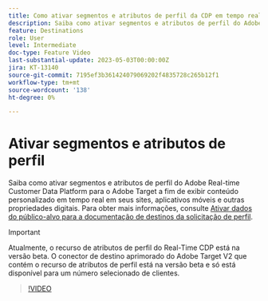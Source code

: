 ```yaml
---
title: Como ativar segmentos e atributos de perfil da CDP em tempo real do Adobe para o Adobe Target?
description: Saiba como ativar segmentos e atributos de perfil do Adobe Real-time Customer Data Platform para o Adobe Target a fim de exibir conteúdo personalizado em tempo real em seus sites, aplicativos móveis e outras propriedades digitais.
feature: Destinations
role: User
level: Intermediate
doc-type: Feature Video
last-substantial-update: 2023-05-03T00:00:00Z
jira: KT-13140
source-git-commit: 7195ef3b361424079069202f4835728c265b12f1
workflow-type: tm+mt
source-wordcount: '138'
ht-degree: 0%

---
```



# Ativar segmentos e atributos de perfil

Saiba como ativar segmentos e atributos de perfil do Adobe Real-time Customer Data Platform para o Adobe Target a fim de exibir conteúdo personalizado em tempo real em seus sites, aplicativos móveis e outras propriedades digitais. Para obter mais informações, consulte [Ativar dados do público-alvo para a documentação de destinos da solicitação de perfil](https://experienceleague.adobe.com/docs/experience-platform/destinations/ui/activate/activate-profile-request-destinations.html).

>[!IMPORTANT]
>
>Atualmente, o recurso de atributos de perfil do Real-Time CDP está na versão beta. O conector de destino aprimorado do Adobe Target V2 que contém o recurso de atributos de perfil está na versão beta e só está disponível para um número selecionado de clientes.

>[!VIDEO](https://video.tv.adobe.com/v/3419036/?learn=on)
